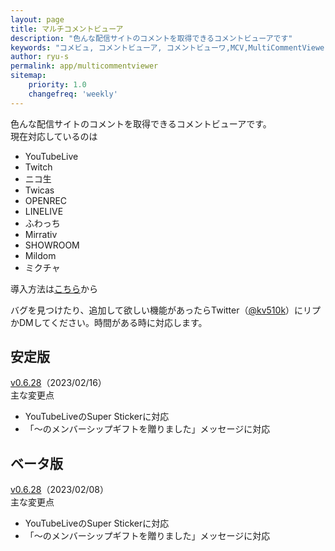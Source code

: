 ```yaml
---
layout: page
title: マルチコメントビューア
description: "色んな配信サイトのコメントを取得できるコメントビューアです"
keywords: "コメビュ, コメントビューア, コメントビューワ,MCV,MultiCommentViewer"
author: ryu-s
permalink: app/multicommentviewer
sitemap:
    priority: 1.0
    changefreq: 'weekly'	
---
```


色んな配信サイトのコメントを取得できるコメントビューアです。  
現在対応しているのは
- YouTubeLive
- Twitch
- ニコ生
- Twicas
- OPENREC
- LINELIVE
- ふわっち
- Mirrativ
- SHOWROOM
- Mildom
- ミクチャ

導入方法は[こちら](https://github.com/CommentViewerCollection/MultiCommentViewer/wiki/%E5%B0%8E%E5%85%A5%E6%89%8B%E9%A0%86)から  
  
バグを見つけたり、追加して欲しい機能があったらTwitter（[@kv510k](https://twitter.com/kv510k)）にリプかDMしてください。時間がある時に対応します。  

## 安定版
[v0.6.28](https://int-main.net/app/MultiCommentViewer_v0.6.28_stable.zip)（2023/02/16）  
主な変更点
- YouTubeLiveのSuper Stickerに対応
- 「～のメンバーシップギフトを贈りました」メッセージに対応

## ベータ版
[v0.6.28](https://int-main.net/app/MultiCommentViewer_v0.6.28_beta.zip)（2023/02/08）  
主な変更点
- YouTubeLiveのSuper Stickerに対応
- 「～のメンバーシップギフトを贈りました」メッセージに対応
